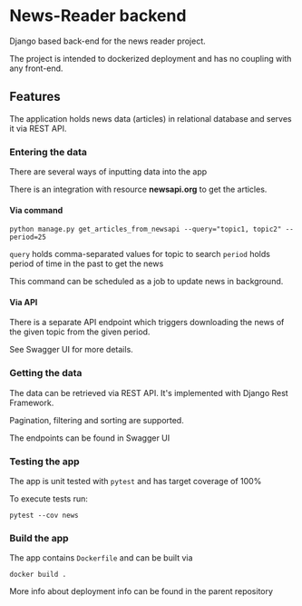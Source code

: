 # News-Reader backend

Django based back-end for the news reader project.

The project is intended to dockerized deployment and has no coupling with any front-end.

## Features

The application holds news data (articles) in relational database and serves it via REST API.

### Entering the data

There are several ways of inputting data into the app

There is an integration with resource **newsapi.org** to get the articles.
#### Via command 
```
python manage.py get_articles_from_newsapi --query="topic1, topic2" --period=25
```
`query` holds comma-separated values for topic to search
`period` holds period of time in the past to get the news

This command can be scheduled as a job to update news in background.

#### Via API
There is a separate API endpoint which triggers downloading the news of the given topic from the given period.

See Swagger UI for more details.

### Getting the data
The data can be retrieved via REST API. It's implemented with Django Rest Framework.

Pagination, filtering and sorting are supported.

The endpoints can be found in Swagger UI


### Testing the app
The app is unit tested with `pytest` and has target coverage of 100%

To execute tests run:
```
pytest --cov news
```

### Build the app
The app contains `Dockerfile` and can be built via 
```
docker build .
```
More info about deployment info can be found in the parent repository 


